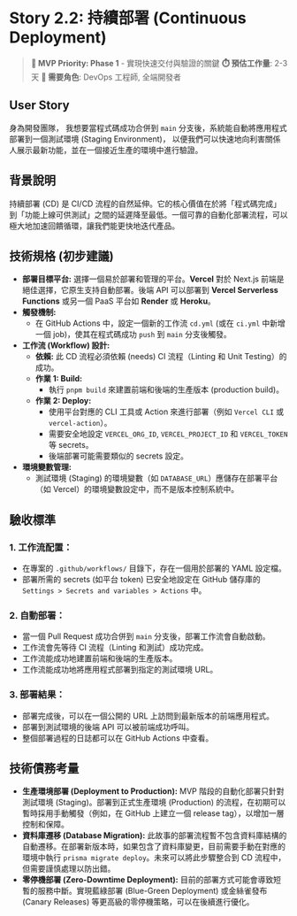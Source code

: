 # Story 2.2: 持續部署 (Continuous Deployment)

> **🔴 MVP Priority: Phase 1** - 實現快速交付與驗證的關鍵
> **⏱️ 預估工作量**: 2-3 天
> **👥 需要角色**: DevOps 工程師, 全端開發者

## User Story

身為開發團隊，
我想要當程式碼成功合併到 `main` 分支後，系統能自動將應用程式部署到一個測試環境 (Staging Environment)，
以便我們可以快速地向利害關係人展示最新功能，並在一個接近生產的環境中進行驗證。

## 背景說明

持續部署 (CD) 是 CI/CD 流程的自然延伸。它的核心價值在於將「程式碼完成」到「功能上線可供測試」之間的延遲降至最低。一個可靠的自動化部署流程，可以極大地加速回饋循環，讓我們能更快地迭代產品。

## 技術規格 (初步建議)

*   **部署目標平台:** 選擇一個易於部署和管理的平台。**Vercel** 對於 Next.js 前端是絕佳選擇，它原生支持自動部署。後端 API 可以部署到 **Vercel Serverless Functions** 或另一個 PaaS 平台如 **Render** 或 **Heroku**。
*   **觸發機制:**
    *   在 GitHub Actions 中，設定一個新的工作流 `cd.yml` (或在 `ci.yml` 中新增一個 job)，使其在程式碼成功 `push` 到 `main` 分支後觸發。
*   **工作流 (Workflow) 設計:**
    *   **依賴:** 此 CD 流程必須依賴 (needs) CI 流程（Linting 和 Unit Testing）的成功。
    *   **作業 1: Build:**
        *   執行 `pnpm build` 來建置前端和後端的生產版本 (production build)。
    *   **作業 2: Deploy:**
        *   使用平台對應的 CLI 工具或 Action 來進行部署（例如 `Vercel CLI` 或 `vercel-action`）。
        *   需要安全地設定 `VERCEL_ORG_ID`, `VERCEL_PROJECT_ID` 和 `VERCEL_TOKEN` 等 secrets。
        *   後端部署可能需要類似的 secrets 設定。
*   **環境變數管理:**
    *   測試環境 (Staging) 的環境變數（如 `DATABASE_URL`）應儲存在部署平台（如 Vercel）的環境變數設定中，而不是版本控制系統中。

## 驗收標準

### 1. 工作流配置：
*   在專案的 `.github/workflows/` 目錄下，存在一個用於部署的 YAML 設定檔。
*   部署所需的 secrets (如平台 token) 已安全地設定在 GitHub 儲存庫的 `Settings > Secrets and variables > Actions` 中。

### 2. 自動部署：
*   當一個 Pull Request 成功合併到 `main` 分支後，部署工作流會自動啟動。
*   工作流會先等待 CI 流程（Linting 和測試）成功完成。
*   工作流能成功地建置前端和後端的生產版本。
*   工作流能成功地將應用程式部署到指定的測試環境 URL。

### 3. 部署結果：
*   部署完成後，可以在一個公開的 URL 上訪問到最新版本的前端應用程式。
*   部署到測試環境的後端 API 可以被前端成功呼叫。
*   整個部署過程的日誌都可以在 GitHub Actions 中查看。

## 技術債務考量
*   **生產環境部署 (Deployment to Production):** MVP 階段的自動化部署只針對測試環境 (Staging)。部署到正式生產環境 (Production) 的流程，在初期可以暫時採用手動觸發（例如，在 GitHub 上建立一個 release tag），以增加一層控制和保障。
*   **資料庫遷移 (Database Migration):** 此故事的部署流程暫不包含資料庫結構的自動遷移。在部署新版本時，如果包含了資料庫變更，目前需要手動在對應的環境中執行 `prisma migrate deploy`。未來可以將此步驟整合到 CD 流程中，但需要謹慎處理以防出錯。
*   **零停機部署 (Zero-Downtime Deployment):** 目前的部署方式可能會導致短暫的服務中斷。實現藍綠部署 (Blue-Green Deployment) 或金絲雀發布 (Canary Releases) 等更高級的零停機策略，可以在後續進行優化。



